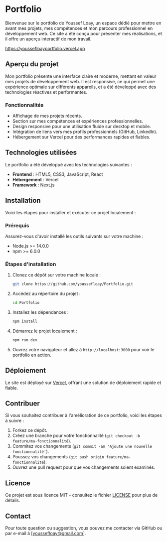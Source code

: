 
# Portfolio

Bienvenue sur le portfolio de Youssef Loay, un espace dédié pour mettre en avant mes projets, mes compétences et mon parcours professionnel en développement web. Ce site a été conçu pour présenter mes réalisations, et il offre un aperçu interactif de mon travail.

https://youssefloayportfolio.vercel.app

## Aperçu du projet

Mon portfolio présente une interface claire et moderne, mettant en valeur mes projets de développement web. Il est responsive, ce qui permet une expérience optimale sur différents appareils, et a été développé avec des technologies réactives et performantes.

### Fonctionnalités

- Affichage de mes projets récents.
- Section sur mes compétences et expériences professionnelles.
- Design responsive pour une utilisation fluide sur desktop et mobile.
- Intégration de liens vers mes profils professionnels (GitHub, LinkedIn).
- Hébergement sur Vercel pour des performances rapides et fiables.

## Technologies utilisées

Le portfolio a été développé avec les technologies suivantes :

- **Frontend** : HTML5, CSS3, JavaScript, React
- **Hébergement** : Vercel
- **Framework** : Next.js

## Installation

Voici les étapes pour installer et exécuter ce projet localement :

### Prérequis

Assurez-vous d'avoir installé les outils suivants sur votre machine :

- Node.js >= 14.0.0
- npm >= 6.0.0

### Étapes d'installation

1. Clonez ce dépôt sur votre machine locale :
   ```bash
   git clone https://github.com/youssefloay/Portfolio.git
   ```

2. Accédez au répertoire du projet :
   ```bash
   cd Portfolio
   ```

3. Installez les dépendances :
   ```bash
   npm install
   ```

4. Démarrez le projet localement :
   ```bash
   npm run dev
   ```

5. Ouvrez votre navigateur et allez à `http://localhost:3000` pour voir le portfolio en action.

## Déploiement

Le site est déployé sur [Vercel](https://youssefloayportfolio.vercel.app), offrant une solution de déploiement rapide et fiable.

## Contribuer

Si vous souhaitez contribuer à l'amélioration de ce portfolio, voici les étapes à suivre :

1. Forkez ce dépôt.
2. Créez une branche pour votre fonctionnalité (`git checkout -b feature/ma-fonctionnalité`).
3. Commitez vos changements (`git commit -am 'Ajoute une nouvelle fonctionnalité'`).
4. Poussez vos changements (`git push origin feature/ma-fonctionnalité`).
5. Ouvrez une pull request pour que vos changements soient examinés.

## Licence

Ce projet est sous licence MIT - consultez le fichier [LICENSE](LICENSE) pour plus de détails.

## Contact

Pour toute question ou suggestion, vous pouvez me contacter via GitHub ou par e-mail à [youssefloay@gmail.com].

